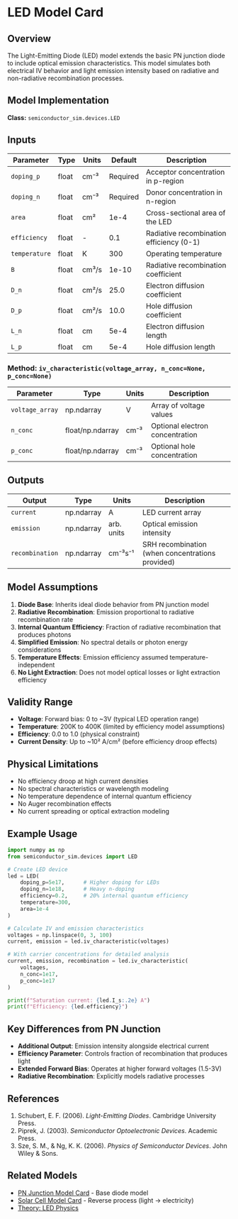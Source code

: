# LED Model Card

## Overview

The Light-Emitting Diode (LED) model extends the basic PN junction diode to include optical emission characteristics. This model simulates both electrical IV behavior and light emission intensity based on radiative and non-radiative recombination processes.

## Model Implementation

**Class:** `semiconductor_sim.devices.LED`

## Inputs

| Parameter | Type | Units | Default | Description |
|-----------|------|-------|---------|-------------|
| `doping_p` | float | cm⁻³ | Required | Acceptor concentration in p-region |
| `doping_n` | float | cm⁻³ | Required | Donor concentration in n-region |
| `area` | float | cm² | 1e-4 | Cross-sectional area of the LED |
| `efficiency` | float | - | 0.1 | Radiative recombination efficiency (0-1) |
| `temperature` | float | K | 300 | Operating temperature |
| `B` | float | cm³/s | 1e-10 | Radiative recombination coefficient |
| `D_n` | float | cm²/s | 25.0 | Electron diffusion coefficient |
| `D_p` | float | cm²/s | 10.0 | Hole diffusion coefficient |
| `L_n` | float | cm | 5e-4 | Electron diffusion length |
| `L_p` | float | cm | 5e-4 | Hole diffusion length |

### Method: `iv_characteristic(voltage_array, n_conc=None, p_conc=None)`

| Parameter | Type | Units | Description |
|-----------|------|-------|-------------|
| `voltage_array` | np.ndarray | V | Array of voltage values |
| `n_conc` | float/np.ndarray | cm⁻³ | Optional electron concentration |
| `p_conc` | float/np.ndarray | cm⁻³ | Optional hole concentration |

## Outputs

| Output | Type | Units | Description |
|--------|------|-------|-------------|
| `current` | np.ndarray | A | LED current array |
| `emission` | np.ndarray | arb. units | Optical emission intensity |
| `recombination` | np.ndarray | cm⁻³s⁻¹ | SRH recombination (when concentrations provided) |

## Model Assumptions

1. **Diode Base**: Inherits ideal diode behavior from PN junction model
2. **Radiative Recombination**: Emission proportional to radiative recombination rate
3. **Internal Quantum Efficiency**: Fraction of radiative recombination that produces photons
4. **Simplified Emission**: No spectral details or photon energy considerations
5. **Temperature Effects**: Emission efficiency assumed temperature-independent
6. **No Light Extraction**: Does not model optical losses or light extraction efficiency

## Validity Range

- **Voltage**: Forward bias: 0 to ~3V (typical LED operation range)
- **Temperature**: 200K to 400K (limited by efficiency model assumptions)
- **Efficiency**: 0.0 to 1.0 (physical constraint)
- **Current Density**: Up to ~10² A/cm² (before efficiency droop effects)

## Physical Limitations

- No efficiency droop at high current densities
- No spectral characteristics or wavelength modeling
- No temperature dependence of internal quantum efficiency
- No Auger recombination effects
- No current spreading or optical extraction modeling

## Example Usage

```python
import numpy as np
from semiconductor_sim.devices import LED

# Create LED device
led = LED(
    doping_p=5e17,      # Higher doping for LEDs
    doping_n=1e18,      # Heavy n-doping
    efficiency=0.2,     # 20% internal quantum efficiency
    temperature=300,
    area=1e-4
)

# Calculate IV and emission characteristics
voltages = np.linspace(0, 3, 100)
current, emission = led.iv_characteristic(voltages)

# With carrier concentrations for detailed analysis
current, emission, recombination = led.iv_characteristic(
    voltages,
    n_conc=1e17,
    p_conc=1e17
)

print(f"Saturation current: {led.I_s:.2e} A")
print(f"Efficiency: {led.efficiency}")
```

## Key Differences from PN Junction

- **Additional Output**: Emission intensity alongside electrical current
- **Efficiency Parameter**: Controls fraction of recombination that produces light
- **Extended Forward Bias**: Operates at higher forward voltages (1.5-3V)
- **Radiative Recombination**: Explicitly models radiative processes

## References

1. Schubert, E. F. (2006). *Light-Emitting Diodes*. Cambridge University Press.
2. Piprek, J. (2003). *Semiconductor Optoelectronic Devices*. Academic Press.
3. Sze, S. M., & Ng, K. K. (2006). *Physics of Semiconductor Devices*. John Wiley & Sons.

## Related Models

- [PN Junction Model Card](pn-junction.md) - Base diode model
- [Solar Cell Model Card](solar-cell.md) - Reverse process (light → electricity)
- [Theory: LED Physics](../theory/led-theory.md)